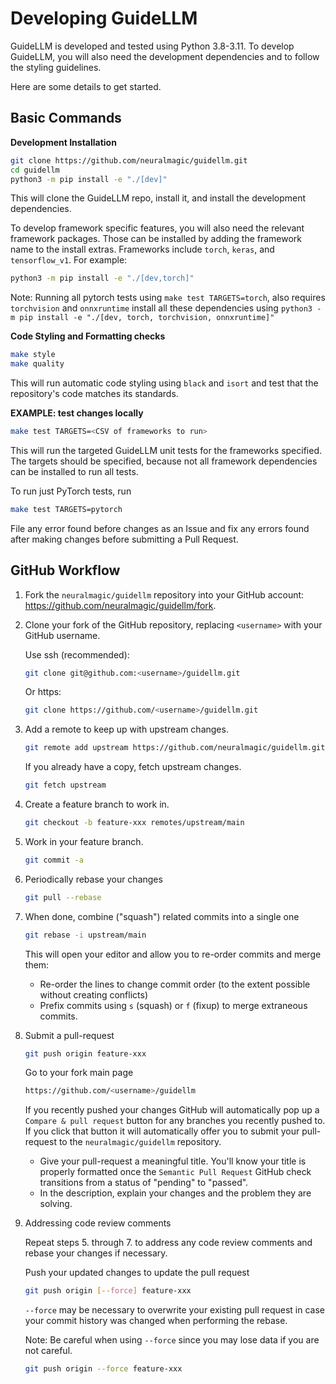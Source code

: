 <!--
Copyright (c) 2021 - present / Neuralmagic, Inc. All Rights Reserved.

Licensed under the Apache License, Version 2.0 (the "License");
you may not use this file except in compliance with the License.
You may obtain a copy of the License at

   http://www.apache.org/licenses/LICENSE-2.0

Unless required by applicable law or agreed to in writing,
software distributed under the License is distributed on an "AS IS" BASIS,
WITHOUT WARRANTIES OR CONDITIONS OF ANY KIND, either express or implied.
See the License for the specific language governing permissions and
limitations under the License.
-->

# Developing GuideLLM

GuideLLM is developed and tested using Python 3.8-3.11.
To develop GuideLLM, you will also need the development dependencies and to follow the styling guidelines.

Here are some details to get started.

## Basic Commands

**Development Installation**

```bash
git clone https://github.com/neuralmagic/guidellm.git
cd guidellm
python3 -m pip install -e "./[dev]"
```

This will clone the GuideLLM repo, install it, and install the development dependencies.

To develop framework specific features, you will also need the relevant framework packages.
Those can be installed by adding the framework name to the install extras. Frameworks include
`torch`, `keras`, and `tensorflow_v1`. For example:
```bash
python3 -m pip install -e "./[dev,torch]"
```

Note: Running all pytorch tests using `make test TARGETS=torch`, also requires `torchvision`
and `onnxruntime` install all these dependencies using `python3 -m pip install -e "./[dev, torch, torchvision, onnxruntime]"`

**Code Styling and Formatting checks**

```bash
make style
make quality
```

This will run automatic code styling using `black` and `isort` and test that the
repository's code matches its standards.

**EXAMPLE: test changes locally**

```bash
make test TARGETS=<CSV of frameworks to run>
```

This will run the targeted GuideLLM unit tests for the frameworks specified.
The targets should be specified, because not all framework dependencies can be installed to run all tests.

To run just PyTorch tests, run
```bash
make test TARGETS=pytorch
```

File any error found before changes as an Issue and fix any errors found after making changes before submitting a Pull Request.

## GitHub Workflow

1. Fork the `neuralmagic/guidellm` repository into your GitHub account: https://github.com/neuralmagic/guidellm/fork.

2. Clone your fork of the GitHub repository, replacing `<username>` with your GitHub username.

   Use ssh (recommended):

   ```bash
   git clone git@github.com:<username>/guidellm.git
   ```

   Or https:

   ```bash
   git clone https://github.com/<username>/guidellm.git
   ```

3. Add a remote to keep up with upstream changes.

   ```bash
   git remote add upstream https://github.com/neuralmagic/guidellm.git
   ```

   If you already have a copy, fetch upstream changes.

   ```bash
   git fetch upstream
   ```

4. Create a feature branch to work in.

   ```bash
   git checkout -b feature-xxx remotes/upstream/main
   ```

5. Work in your feature branch.

   ```bash
   git commit -a
   ```

6. Periodically rebase your changes

   ```bash
   git pull --rebase
   ```

7. When done, combine ("squash") related commits into a single one

   ```bash
   git rebase -i upstream/main
   ```

   This will open your editor and allow you to re-order commits and merge them:
   - Re-order the lines to change commit order (to the extent possible without creating conflicts)
   - Prefix commits using `s` (squash) or `f` (fixup) to merge extraneous commits.

8. Submit a pull-request

   ```bash
   git push origin feature-xxx
   ```

   Go to your fork main page

   ```bash
   https://github.com/<username>/guidellm
   ```

   If you recently pushed your changes GitHub will automatically pop up a `Compare & pull request` button for any branches you recently pushed to. If you click that button it will automatically offer you to submit your pull-request to the `neuralmagic/guidellm` repository.

   - Give your pull-request a meaningful title.
     You'll know your title is properly formatted once the `Semantic Pull Request` GitHub check
     transitions from a status of "pending" to "passed".
   - In the description, explain your changes and the problem they are solving.

9. Addressing code review comments

   Repeat steps 5. through 7. to address any code review comments and rebase your changes if necessary.

   Push your updated changes to update the pull request

   ```bash
   git push origin [--force] feature-xxx
   ```

   `--force` may be necessary to overwrite your existing pull request in case your
  commit history was changed when performing the rebase.

   Note: Be careful when using `--force` since you may lose data if you are not careful.

   ```bash
   git push origin --force feature-xxx
   ```
